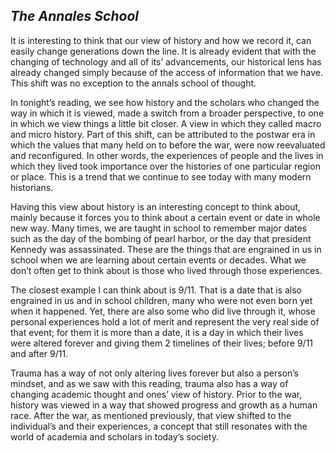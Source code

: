## *The Annales School* ##

It is interesting to think that our view of history and how we record it, can easily change generations down the line. It is already evident that with the changing of technology and all of its’ advancements, our historical lens has already changed simply because of the access of information that we have. This shift was no exception to the annals school of thought. 
  <p>In tonight’s reading, we see how history and the scholars who changed the way in which it is viewed, made a switch from a broader perspective, to one in which we view things a little bit closer. A view in which they called macro and micro history. Part of this shift, can be attributed to the postwar era in which the values that many held on to before the war, were now reevaluated and reconfigured. In other words, the experiences of people and the lives in which they lived took importance over the histories of one particular region or place.  This is a trend that we continue to see today with many modern historians. 
   <p>Having this view about history is an interesting concept to think about, mainly because it forces you to think about a certain event or date in whole new way. Many times, we are taught in school to remember major dates such as the day of the bombing of pearl harbor, or the day that president Kennedy was assassinated. These are the things that are engrained in us in school when we are learning about certain events or decades. What we don’t often get to think about is those who lived through those experiences. 
  <p>The closest example I can think about is 9/11. That is a date that is also engrained in us and in school children, many who were not even born yet when it happened. Yet, there are also some who did live through it, whose personal experiences hold a lot of merit and represent the very real side of that event; for them it is more than a date, it is a day in which their lives were altered forever and giving them 2 timelines of their lives; before 9/11 and after 9/11. 
  <p>Trauma has a way of not only altering lives forever but also a person’s mindset, and as we saw with this reading, trauma also has a way of changing academic thought and ones’ view of history. Prior to the war, history was viewed in a way that showed progress and growth as a human race. After the war,  as mentioned previously, that view shifted to the individual’s and their experiences, a concept that still resonates with the world of academia and scholars in today’s society. 
